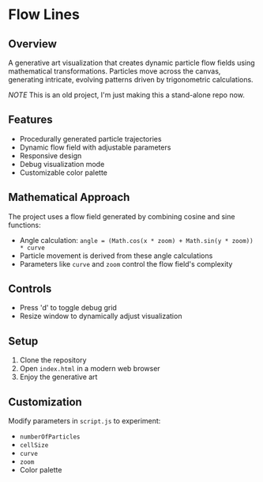 # Flow Lines

## Overview

A generative art visualization that creates dynamic particle flow fields using mathematical transformations. Particles move across the canvas, generating intricate, evolving patterns driven by trigonometric calculations.

*NOTE* This is an old project, I'm just making this a stand-alone repo now.

## Features

- Procedurally generated particle trajectories
- Dynamic flow field with adjustable parameters
- Responsive design
- Debug visualization mode
- Customizable color palette

## Mathematical Approach

The project uses a flow field generated by combining cosine and sine functions:
- Angle calculation: `angle = (Math.cos(x * zoom) + Math.sin(y * zoom)) * curve`
- Particle movement is derived from these angle calculations
- Parameters like `curve` and `zoom` control the flow field's complexity

## Controls

- Press 'd' to toggle debug grid
- Resize window to dynamically adjust visualization

## Setup

1. Clone the repository
2. Open `index.html` in a modern web browser
3. Enjoy the generative art

## Customization

Modify parameters in `script.js` to experiment:
- `numberOfParticles`
- `cellSize`
- `curve`
- `zoom`
- Color palette
